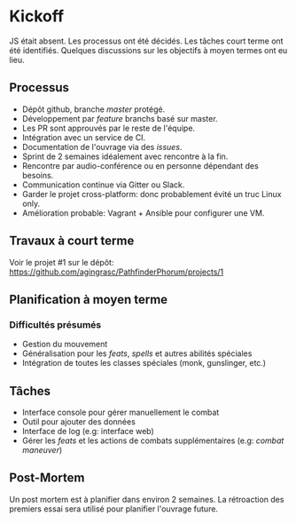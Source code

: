 # Kickoff

JS était absent.
Les processus ont été décidés.
Les tâches court terme ont été identifiés.
Quelques discussions sur les objectifs à moyen termes ont eu lieu.

## Processus

- Dépôt github, branche *master* protégé.
- Développement par _feature_ branchs basé sur master.
- Les PR sont approuvés par le reste de l'équipe.
- Intégration avec un service de CI.
- Documentation de l'ouvrage via des _issues_.
- Sprint de 2 semaines idéalement avec rencontre à la fin.
- Rencontre par audio-conférence ou en personne dépendant des besoins.
- Communication continue via Gitter ou Slack.
- Garder le projet cross-platform: donc probablement évité un truc Linux only.
- Amélioration probable: Vagrant + Ansible pour configurer une VM.

## Travaux à court terme

Voir le projet #1 sur le dépôt: https://github.com/agingrasc/PathfinderPhorum/projects/1

## Planification à moyen terme

### Difficultés présumés

- Gestion du mouvement
- Généralisation pour les *feats*, *spells* et autres abilités spéciales
- Intégration de toutes les classes spéciales (monk, gunslinger, etc.)

## Tâches

- Interface console pour gérer manuellement le combat
- Outil pour ajouter des données
- Interface de log (e.g: interface web)
- Gérer les *feats* et les actions de combats supplémentaires (e.g: *combat maneuver*)

## Post-Mortem

Un post mortem est à planifier dans environ 2 semaines.
La rétroaction des premiers essai sera utilisé pour planifier l'ouvrage future.
